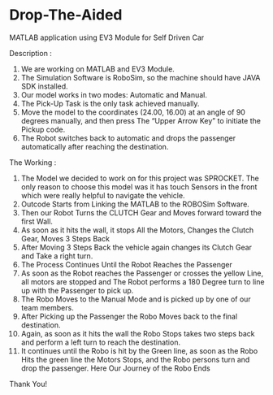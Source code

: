 # Drop-The-Aided
MATLAB application using EV3 Module for Self Driven Car

Description : 
1. We are working on MATLAB and EV3 Module. 
2. The Simulation Software is RoboSim, so the machine should have JAVA SDK installed.
3. Our model works in two modes: Automatic and Manual.
4. The Pick-Up Task is the only task achieved manually. 
5. Move the model to the coordinates (24.00, 16.00) at an angle of 90 degrees manually, and then press The “Upper Arrow Key” to initiate the Pickup code.
6. The Robot switches back to automatic and drops the passenger automatically after reaching the destination. 

The Working :

1. The Model we decided to work on for this project was SPROCKET. The only reason to choose this model was it has touch Sensors in the front which were really helpful to navigate the vehicle.
2. Outcode Starts from Linking the MATLAB to the ROBOSim Software.
3. Then our Robot Turns the CLUTCH Gear and Moves forward toward the first Wall. 
4. As soon as it hits the wall, it stops All the Motors, Changes the Clutch Gear, Moves 3 Steps Back
5. After Moving 3 Steps Back the vehicle again changes its Clutch Gear and Take a right turn. 
6. The Process Continues Until the Robot Reaches the Passenger
7. As soon as the Robot reaches the Passenger or crosses the yellow Line, all motors are stopped and The Robot performs a 180 Degree turn to line up with the Passenger to pick up. 
8. The Robo Moves to the Manual Mode and is picked up by one of our team members. 
9. After Picking up the Passenger the Robo Moves back to the final destination. 
10. Again, as soon as it hits the wall the Robo Stops takes two steps back and perform a left turn to reach the destination. 
11. It continues until the Robo is hit by the Green line, as soon as the Robo Hits the green line the Motors Stops, and the Robo persons turn and drop the passenger.
Here Our Journey of the Robo Ends 

Thank You!


